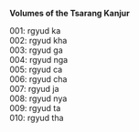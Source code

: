 **Volumes of the Tsarang Kanjur**

001: rgyud ka  
002: rgyud kha  
003: rgyud ga  
004: rgyud nga  
005: rgyud ca  
006: rgyud cha  
007: rgyud ja  
008: rgyud nya  
009: rgyud ta  
010: rgyud tha  
